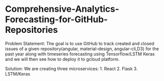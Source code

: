 # Comprehensive-Analytics-Forecasting-for-GitHub-Repositories

Problem Statement:
The goal is to use GitHub to track created and closed issues of a given repository(angular, material-design, angular-cli,D3) for the past year along with timeseries forecasting using Tensorflow/LSTM Keras and we will then see how to deploy it to gcloud platform.

Solution:
We are creating three microservices:
        1. React 
        2. Flask
        3. LSTM/Keras
